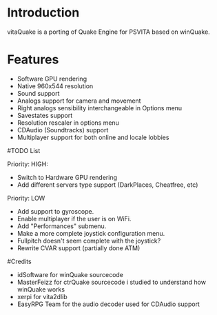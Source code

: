 # Introduction
vitaQuake is a porting of Quake Engine for PSVITA based on winQuake.

# Features
- Software GPU rendering
- Native 960x544 resolution
- Sound support
- Analogs support for camera and movement
- Right analogs sensibility interchangeable in Options menu
- Savestates support
- Resolution rescaler in options menu
- CDAudio (Soundtracks) support
- Multiplayer support for both online and locale lobbies

#TODO List

Priority: HIGH:
- Switch to Hardware GPU rendering
- Add different servers type support (DarkPlaces, Cheatfree, etc)

Priority: LOW
- Add support to gyroscope.
- Enable multiplayer if the user is on WiFi.
- Add "Performances" submenu.
- Make a more complete joystick configuration menu.
- Fullpitch doesn't seem complete with the joystick?
- Rewrite CVAR support (partially done ATM)

#Credits
- idSoftware for winQuake sourcecode
- MasterFeizz for ctrQuake sourcecode i studied to understand how winQuake works
- xerpi for vita2dlib
- EasyRPG Team for the audio decoder used for CDAudio support
